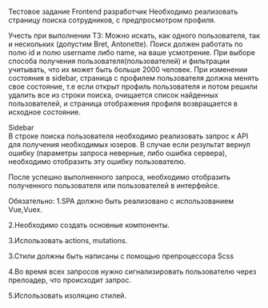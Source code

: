 Тестовое задание Frontend разработчик
Необходимо реализовать страницу поиска сотрудников, с предпросмотром профиля.

Учесть при выполнении ТЗ:
Можно искать, как одного пользователя, так и нескольких (допустим Bret, 	Antonette).
Поиск должен работать по полю id и полю username либо name, на ваше усмотрение.
При выборе способа получения пользователя(пользователей) и фильтрации учитывать, что их может быть больше 2000 человек.
При изменении состояния в sidebar, страница с профилем пользователя должна менять свое состояние, т.е если открыт профиль пользователя и потом решили удалить все из строки поиска, очищается список найденных пользователей, и страница отображения профиля возвращается в исходное состояние.

Sidebar                                                                                                                                                            
В строке поиска пользователя необходимо реализовать запрос к API для получения необходимых юзеров.
В случае если результат вернул ошибку (параметры запроса неверные, либо ошибка сервера), необходимо отобразить эту ошибку пользователю.

После успешно выполненного запроса, необходимо отобразить полученного пользователя или пользователей в интерфейсе.

Обязательно:
 1.SPA должно быть реализовано с использованием Vue,Vuex.
 
2.Необходимо создать основные компоненты.

3.Использовать actions, mutations. 

3.Стили должны быть написаны с помощью препроцессора Scss

4.Во время всех запросов нужно сигнализировать пользователю через прелоадер, что происходит запрос.

5.Использовать изоляцию стилей.
